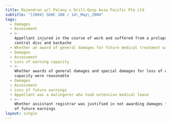 ```yaml
---
title: Rajendran a/l Palany v Drill-Quip Asia Pacific Pte Ltd
subtitle: "[2004] SGHC 100 / 14\_May\_2004"
tags:
  - Damages
  - Assessment
  - >-
    Appellant injured in the course of work and suffered from a prolapsed
    central disc and backache
  - Whether an award of general damages for future medical treatment warranted
  - Damages
  - Assessment
  - Loss of earning capacity
  - >-
    Whether awards of general damages and special damages for loss of earning
    capacity were reasonable
  - Damages
  - Assessment
  - Loss of future earnings
  - Appellant was a malingerer who took extensive medical leave
  - >-
    Whether assistant registrar was justified in not awarding damages for loss
    of future earnings
layout: single
---
```


